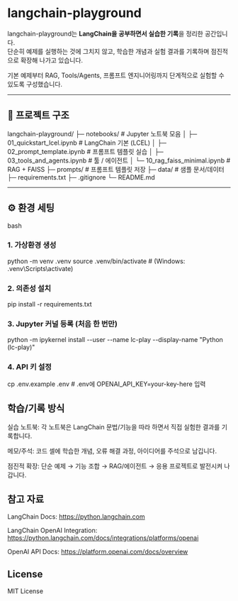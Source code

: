 # langchain-playground

langchain-playground는 **LangChain을 공부하면서 실습한 기록**을 정리한 공간입니다.  
단순히 예제를 실행하는 것에 그치지 않고, 학습한 개념과 실험 결과를 기록하며 점진적으로 확장해 나가고 있습니다.  

기본 예제부터 RAG, Tools/Agents, 프롬프트 엔지니어링까지 단계적으로 실험할 수 있도록 구성했습니다.  


---

## 📂 프로젝트 구조
langchain-playground/
├─ notebooks/ # Jupyter 노트북 모음
│ ├─ 01_quickstart_lcel.ipynb # LangChain 기본 (LCEL)
│ ├─ 02_prompt_template.ipynb # 프롬프트 템플릿 실습
│ ├─ 03_tools_and_agents.ipynb # 툴 / 에이전트
│ └─ 10_rag_faiss_minimal.ipynb # RAG + FAISS
├─ prompts/ # 프롬프트 템플릿 저장
├─ data/ # 샘플 문서/데이터
├─ requirements.txt
├─ .gitignore
└─ README.md


---

## ⚙️ 환경 세팅
bash
### 1. 가상환경 생성
python -m venv .venv
source .venv/bin/activate   # (Windows: .venv\Scripts\activate)

### 2. 의존성 설치
pip install -r requirements.txt

### 3. Jupyter 커널 등록 (처음 한 번만)
python -m ipykernel install --user --name lc-play --display-name "Python (lc-play)"

### 4. API 키 설정
cp .env.example .env   # .env에 OPENAI_API_KEY=your-key-here 입력

## 학습/기록 방식

실습 노트북: 각 노트북은 LangChain 문법/기능을 따라 하면서 직접 실험한 결과를 기록합니다.

메모/주석: 코드 셀에 학습한 개념, 오류 해결 과정, 아이디어를 주석으로 남깁니다.

점진적 확장: 단순 예제 → 기능 조합 → RAG/에이전트 → 응용 프로젝트로 발전시켜 나갑니다.

## 참고 자료

LangChain Docs: https://python.langchain.com

LangChain OpenAI Integration: https://python.langchain.com/docs/integrations/platforms/openai

OpenAI API Docs: https://platform.openai.com/docs/overview

## License
MIT License

